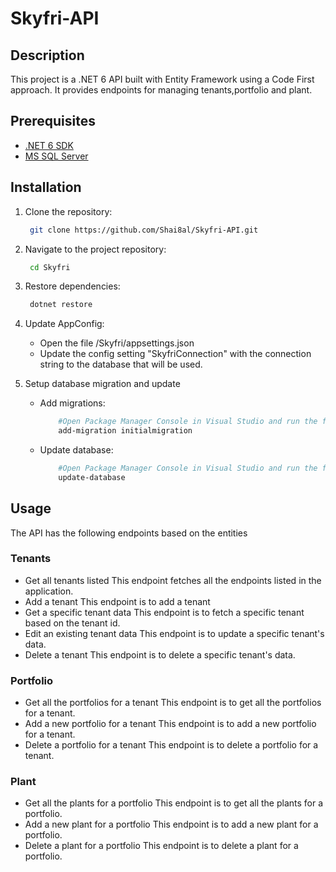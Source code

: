 # Skyfri-API

## Description
This project is a .NET 6 API built with Entity Framework using a Code First approach. It provides endpoints for managing tenants,portfolio and plant.

## Prerequisites
 - [.NET 6 SDK](https://dotnet.microsoft.com/download/dotnet/6.0)
 - [MS SQL Server](https://www.microsoft.com/en-us/sql-server/sql-server-downloads)


## Installation
 1. Clone the repository: 
    ```bash
     git clone https://github.com/Shai8al/Skyfri-API.git
    ```
 2. Navigate to the project repository:
    ```bash
     cd Skyfri
    ```
 3. Restore dependencies:
    ```bash
     dotnet restore
    ```
 4. Update AppConfig:
    -   Open the file /Skyfri/appsettings.json
    -   Update the config setting "SkyfriConnection" with the connection string to the database that will be used.
    
 5. Setup database migration and update
    - Add migrations:
        ```bash
            #Open Package Manager Console in Visual Studio and run the following code
            add-migration initialmigration
        ```
    - Update database:
        ```bash
            #Open Package Manager Console in Visual Studio and run the following code
            update-database
        ```

## Usage
The API has the following endpoints based on the entities
   ### Tenants
   - Get all tenants listed
    This endpoint fetches all the endpoints listed in the application.
   - Add a tenant
    This endpoint is to add a tenant
   - Get a specific tenant data
    This endpoint is to fetch a specific tenant based on the tenant id.
   - Edit an existing tenant data
    This endpoint is to update a specific tenant's data.
   - Delete a tenant
    This endpoint is to delete a specific tenant's data.
   
   ### Portfolio
   - Get all the portfolios for a tenant
    This endpoint is to get all the portfolios for a tenant.
   - Add a new portfolio for a tenant
    This endpoint is to add a new portfolio for a tenant.
   - Delete a portfolio for a tenant
    This endpoint is to delete a portfolio for a tenant.

   ### Plant
   - Get all the plants for a portfolio
    This endpoint is to get all the plants for a portfolio.
   - Add a new plant for a portfolio
    This endpoint is to add a new plant for a portfolio.
   - Delete a plant for a portfolio
    This endpoint is to delete a plant for a portfolio.


